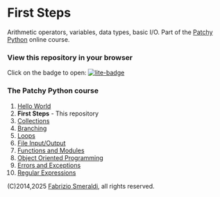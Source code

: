 # First Steps

Arithmetic operators, variables, data types, basic I/O.  Part of the  [Patchy Python](https://www.youtube.com/@PatchyPython) online course.

### View this repository in your browser

Click on the badge to open: [![lite-badge](https://github.com/jupyterlite/jupyterlite/blob/main/docs/_static/badge-launch.svg)](https://fsmeraldi.github.io/pp-firststeps/notebooks/?path=First_Steps.ipynb)

### The Patchy Python course

1.  [Hello World](https://github.com/fsmeraldi/pp-helloworld)
2.  **First Steps** - This repository
3.  [Collections](https://github.com/fsmeraldi/pp-collections)
4.  [Branching](https://github.com/fsmeraldi/pp-branching)
5.  [Loops](https://github.com/fsmeraldi/pp-loops)
6.  [File Input/Output](https://github.com/fsmeraldi/pp-files)
7.  [Functions and Modules](https://github.com/fsmeraldi/pp-functions)
8.  [Object Oriented Programming](https://github.com/fsmeraldi/pp-objects)
9.  [Errors and Exceptions](https://github.com/fsmeraldi/pp-exceptions)
10. [Regular Expressions](https://github.com/fsmeraldi/pp-regexp)


(C)2014,2025 [Fabrizio Smeraldi](info@patchypython.com), all rights reserved.
